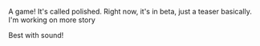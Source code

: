 A game!
It's called polished.
Right now, it's in beta, just a teaser basically.
I'm working on more story





Best with sound!